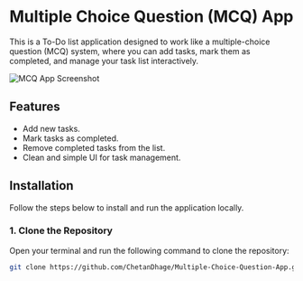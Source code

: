 # Multiple Choice Question (MCQ) App

This is a To-Do list application designed to work like a multiple-choice question (MCQ) system, where you can add tasks, mark them as completed, and manage your task list interactively.

![MCQ App Screenshot](https://github.com/user-attachments/assets/0d44e4ee-2239-410e-bdd7-eaad281af914)

## Features
- Add new tasks.
- Mark tasks as completed.
- Remove completed tasks from the list.
- Clean and simple UI for task management.

## Installation

Follow the steps below to install and run the application locally.

### 1. Clone the Repository
Open your terminal and run the following command to clone the repository:

```bash
git clone https://github.com/ChetanDhage/Multiple-Choice-Question-App.git
